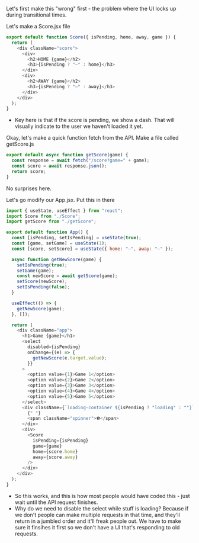 Let's first make this "wrong" first - the problem where the UI locks up during transitional times.

Let's make a Score.jsx file

```javascript
export default function Score({ isPending, home, away, game }) {
  return (
    <div className="score">
      <div>
        <h2>HOME {game}</h2>
        <h3>{isPending ? "–" : home}</h3>
      </div>
      <div>
        <h2>AWAY {game}</h2>
        <h3>{isPending ? "–" : away}</h3>
      </div>
    </div>
  );
}
```

- Key here is that if the score is pending, we show a dash. That will visually indicate to the user we haven't loaded it yet.

Okay, let's make a quick function fetch from the API. Make a file called getScore.js

```javascript
export default async function getScore(game) {
  const response = await fetch("/score?game=" + game);
  const score = await response.json();
  return score;
}
```

No surprises here.

Let's go modify our App.jsx. Put this in there

```javascript
import { useState, useEffect } from "react";
import Score from "./Score";
import getScore from "./getScore";

export default function App() {
  const [isPending, setIsPending] = useState(true);
  const [game, setGame] = useState(1);
  const [score, setScore] = useState({ home: "–", away: "–" });

  async function getNewScore(game) {
    setIsPending(true);
    setGame(game);
    const newScore = await getScore(game);
    setScore(newScore);
    setIsPending(false);
  }

  useEffect(() => {
    getNewScore(game);
  }, []);

  return (
    <div className="app">
      <h1>Game {game}</h1>
      <select
        disabled={isPending}
        onChange={(e) => {
          getNewScore(e.target.value);
        }}
      >
        <option value={1}>Game 1</option>
        <option value={2}>Game 2</option>
        <option value={3}>Game 3</option>
        <option value={4}>Game 4</option>
        <option value={5}>Game 5</option>
      </select>
      <div className={`loading-container ${isPending ? "loading" : ""}`}>
        {" "}
        <span className="spinner">⚽️</span>
      </div>
      <div>
        <Score
          isPending={isPending}
          game={game}
          home={score.home}
          away={score.away}
        />
      </div>
    </div>
  );
}
```

- So this works, and this is how most people would have coded this - just wait until the API request finishes.
- Why do we need to disable the select while stuff is loading? Because if we don't people can make multiple requests in that time, and they'll return in a jumbled order and it'll freak people out. We have to make sure it finsihes it first so we don't have a UI that's responding to old requests.
